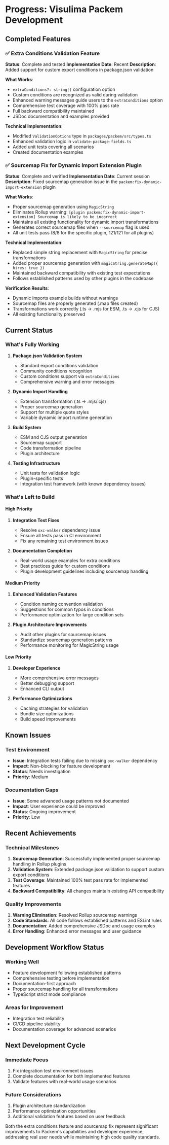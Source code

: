 # Progress: Visulima Packem Development

## Completed Features

### ✅ Extra Conditions Validation Feature
**Status**: Complete and tested
**Implementation Date**: Recent
**Description**: Added support for custom export conditions in package.json validation

**What Works**:
- `extraConditions?: string[]` configuration option
- Custom conditions are recognized as valid during validation
- Enhanced warning messages guide users to the `extraConditions` option
- Comprehensive test coverage with 100% pass rate
- Full backward compatibility maintained
- JSDoc documentation and examples provided

**Technical Implementation**:
- Modified `ValidationOptions` type in `packages/packem/src/types.ts`
- Enhanced validation logic in `validate-package-fields.ts`
- Added unit tests covering all scenarios
- Created documentation examples

### ✅ Sourcemap Fix for Dynamic Import Extension Plugin
**Status**: Complete and verified
**Implementation Date**: Current session
**Description**: Fixed sourcemap generation issue in the `packem:fix-dynamic-import-extension` plugin

**What Works**:
- Proper sourcemap generation using `MagicString`
- Eliminates Rollup warning: `[plugin packem:fix-dynamic-import-extension] Sourcemap is likely to be incorrect`
- Maintains all existing functionality for dynamic import transformations
- Generates correct sourcemap files when `--sourcemap` flag is used
- All unit tests pass (8/8 for the specific plugin, 121/121 for all plugins)

**Technical Implementation**:
- Replaced simple string replacement with `MagicString` for precise transformations
- Added proper sourcemap generation with `magicString.generateMap({ hires: true })`
- Maintained backward compatibility with existing test expectations
- Follows established patterns used by other plugins in the codebase

**Verification Results**:
- Dynamic imports example builds without warnings
- Sourcemap files are properly generated (.map files created)
- Transformations work correctly (.ts → .mjs for ESM, .ts → .cjs for CJS)
- All existing functionality preserved

## Current Status

### What's Fully Working
1. **Package.json Validation System**
   - Standard export conditions validation
   - Community conditions recognition
   - Custom conditions support via `extraConditions`
   - Comprehensive warning and error messages

2. **Dynamic Import Handling**
   - Extension transformation (.ts → .mjs/.cjs)
   - Proper sourcemap generation
   - Support for multiple quote styles
   - Variable dynamic import runtime generation

3. **Build System**
   - ESM and CJS output generation
   - Sourcemap support
   - Code transformation pipeline
   - Plugin architecture

4. **Testing Infrastructure**
   - Unit tests for validation logic
   - Plugin-specific tests
   - Integration test framework (with known dependency issues)

### What's Left to Build

#### High Priority
1. **Integration Test Fixes**
   - Resolve `oxc-walker` dependency issue
   - Ensure all tests pass in CI environment
   - Fix any remaining test environment issues

2. **Documentation Completion**
   - Real-world usage examples for extra conditions
   - Best practices guide for custom conditions
   - Plugin development guidelines including sourcemap handling

#### Medium Priority
1. **Enhanced Validation Features**
   - Condition naming convention validation
   - Suggestions for common typos in conditions
   - Performance optimization for large condition sets

2. **Plugin Architecture Improvements**
   - Audit other plugins for sourcemap issues
   - Standardize sourcemap generation patterns
   - Performance monitoring for MagicString usage

#### Low Priority
1. **Developer Experience**
   - More comprehensive error messages
   - Better debugging support
   - Enhanced CLI output

2. **Performance Optimizations**
   - Caching strategies for validation
   - Bundle size optimizations
   - Build speed improvements

## Known Issues

### Test Environment
- **Issue**: Integration tests failing due to missing `oxc-walker` dependency
- **Impact**: Non-blocking for feature development
- **Status**: Needs investigation
- **Priority**: Medium

### Documentation Gaps
- **Issue**: Some advanced usage patterns not documented
- **Impact**: User experience could be improved
- **Status**: Ongoing improvement
- **Priority**: Low

## Recent Achievements

### Technical Milestones
1. **Sourcemap Generation**: Successfully implemented proper sourcemap handling in Rollup plugins
2. **Validation System**: Extended package.json validation to support custom export conditions
3. **Test Coverage**: Maintained 100% test pass rate for implemented features
4. **Backward Compatibility**: All changes maintain existing API compatibility

### Quality Improvements
1. **Warning Elimination**: Resolved Rollup sourcemap warnings
2. **Code Standards**: All code follows established patterns and ESLint rules
3. **Documentation**: Added comprehensive JSDoc and usage examples
4. **Error Handling**: Enhanced error messages and user guidance

## Development Workflow Status

### Working Well
- Feature development following established patterns
- Comprehensive testing before implementation
- Documentation-first approach
- Proper sourcemap handling for all transformations
- TypeScript strict mode compliance

### Areas for Improvement
- Integration test reliability
- CI/CD pipeline stability
- Documentation coverage for advanced scenarios

## Next Development Cycle

### Immediate Focus
1. Fix integration test environment issues
2. Complete documentation for both implemented features
3. Validate features with real-world usage scenarios

### Future Considerations
1. Plugin architecture standardization
2. Performance optimization opportunities
3. Additional validation features based on user feedback

Both the extra conditions feature and sourcemap fix represent significant improvements to Packem's capabilities and developer experience, addressing real user needs while maintaining high code quality standards.
